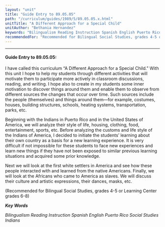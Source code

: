 ```yaml
---
layout: "unit"
title: "Guide Entry to 89.05.05"
path: "/curriculum/guides/1989/5/89.05.05.x.html"
unitTitle: "A Different Approach for a Special Child"
unitAuthor: "Bethania Hernandez"
keywords: "Bilingualism Reading Instruction Spanish English Puerto Rico Social Studies Indians"
recommendedFor: "Recommended for Bilingual Social Studies, grades 4-5 or Learning Center grades 6-8"
---
```

<body>
<hr/>
<h4>
Guide Entry to 89.05.05:
</h4>
I have called this curriculum “A Different Approach for a Special Child.” With this unit I hope to help my students through different activities that will motivate them to participate more actively in classroom discussions, reading, and writing. I hope also to create in my students some inner motivation to discover things around them and enable them to observe from different sources the changes that occur over time. Such sources include the people (themselves) and things around them—for example, costumes, houses, building structures, schools, heating systems, transportation, parks, etc.
<p>
Beginning with the Indians in Puerto Rico and in the United States of America, we will analyze their style of life, housing, clothing, food, entertainment, sports, etc. Before analyzing the customs and life style of the Indians of America, I decided to initiate the students’ learning about their own country as a basis for a new learning experience. It is very difficult if not impossible for these students to face new experiences and learn new things if they have not been exposed to similar previous learning situations and acquired some prior knowledge.
</p>
<p>
Next we will look at the first white settlers in America and see how these people interacted with and learned from the native Americans. Finally, we will look at the Africans who came to America as slaves. We will discuss their culture and artistic expressions, their dances, masks, etc.
</p>
<p>
(Recommended for Bilingual Social Studies, grades 4-5 or Learning Center grades 6-8)
</p>
<p>
<b>
<i>
Key Words
</i>
</b>
<br/>
</p>
<p>
<i>
Bilingualism Reading Instruction Spanish English Puerto Rico Social Studies Indians
</i>
</p>
</body>